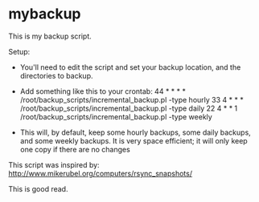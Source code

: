 mybackup
========

This is my backup script.

Setup:
* You'll need to edit the script and set your backup location, and the directories to backup.
* Add something like this to your crontab: 
  44 * * * * /root/backup_scripts/incremental_backup.pl -type hourly 
  33 4 * * * /root/backup_scripts/incremental_backup.pl -type daily 
  22 4 * * 1 /root/backup_scripts/incremental_backup.pl -type weekly

* This will, by default, keep some hourly backups, some daily backups, and some weekly backups.
  It is very space efficient; it will only keep one copy if there are no changes


This script was inspired by:
http://www.mikerubel.org/computers/rsync_snapshots/

This is good read.

